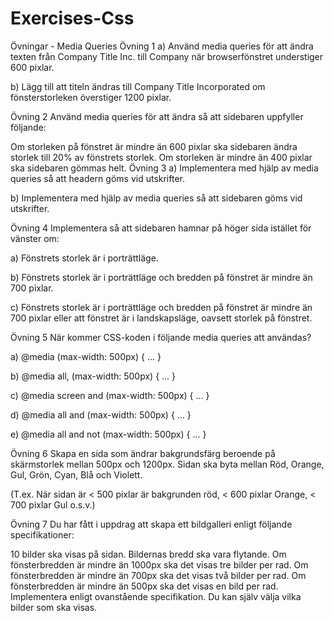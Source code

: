 # Exercises-Css
Övningar - Media Queries
Övning 1
a) Använd media queries för att ändra texten från Company Title Inc. till Company när browserfönstret understiger 600 pixlar.

b) Lägg till att titeln ändras till Company Title Incorporated om fönsterstorleken överstiger 1200 pixlar.

Övning 2
Använd media queries för att ändra så att sidebaren uppfyller följande:

Om storleken på fönstret är mindre än 600 pixlar ska sidebaren ändra storlek till 20% av fönstrets storlek.
Om storleken är mindre än 400 pixlar ska sidebaren gömmas helt.
Övning 3
a) Implementera med hjälp av media queries så att headern göms vid utskrifter.

b) Implementera med hjälp av media queries så att sidebaren göms vid utskrifter.

Övning 4
Implementera så att sidebaren hamnar på höger sida istället för vänster om:

a) Fönstrets storlek är i porträttläge.

b) Fönstrets storlek är i porträttläge och bredden på fönstret är mindre än 700 pixlar.

c) Fönstrets storlek är i porträttläge och bredden på fönstret är mindre än 700 pixlar eller att fönstret är i landskapsläge, oavsett storlek på fönstret.

Övning 5
När kommer CSS-koden i följande media queries att användas?

a) @media (max-width: 500px) { ... }

b) @media all, (max-width: 500px) { ... }

c) @media screen and (max-width: 500px) { ... }

d) @media all and (max-width: 500px) { ... }

e) @media all and not (max-width: 500px) { ... }

Övning 6
Skapa en sida som ändrar bakgrundsfärg beroende på skärmstorlek mellan 500px och 1200px. Sidan ska byta mellan Röd, Orange, Gul, Grön, Cyan, Blå och Violett.

(T.ex. När sidan är < 500 pixlar är bakgrunden röd, < 600 pixlar Orange, < 700 pixlar Gul o.s.v.)

Övning 7
Du har fått i uppdrag att skapa ett bildgalleri enligt följande specifikationer:

10 bilder ska visas på sidan.
Bildernas bredd ska vara flytande.
Om fönsterbredden är mindre än 1000px ska det visas tre bilder per rad.
Om fönsterbredden är mindre än 700px ska det visas två bilder per rad.
Om fönsterbredden är mindre än 500px ska det visas en bild per rad.
Implementera enligt ovanstående specifikation. Du kan själv välja vilka bilder som ska visas.